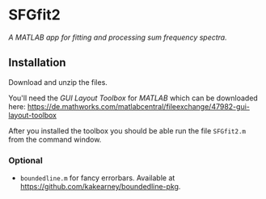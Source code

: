 # SFGfit2
*A MATLAB app for fitting and processing sum frequency spectra.*

## Installation
Download and unzip the files.

You'll need the *GUI Layout Toolbox* for *MATLAB* which can be downloaded here: 
https://de.mathworks.com/matlabcentral/fileexchange/47982-gui-layout-toolbox

After you installed the toolbox you should be able run the file `SFGfit2.m` from the command window.

### Optional
* `boundedline.m` for fancy errorbars. Available at https://github.com/kakearney/boundedline-pkg.
